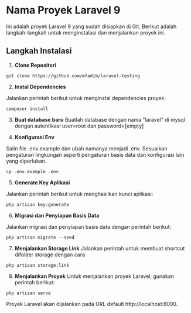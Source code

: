 # Nama Proyek Laravel 9

Ini adalah proyek Laravel 9 yang sudah disiapkan di Git. Berikut adalah langkah-langkah untuk menginstalasi dan menjalankan proyek ini.

## Langkah Instalasi

1. **Clone Repositori**

```shell
git clone https://github.com/mfadib/laravel-testing
```
2. **Instal Dependencies**

Jalankan perintah berikut untuk menginstal dependencies proyek:

```shell
composer install
```
3. **Buat database baru**
Buatlah database dengan nama "laravel" di mysql dengan 
autentikasi user=root dan password=[empty]

4. **Konfigurasi Env**

Salin file .env.example dan ubah namanya menjadi .env. Sesuaikan pengaturan lingkungan seperti pengaturan basis data dan konfigurasi lain yang diperlukan.

```shell
cp .env.example .env
```
5. **Generate Key Aplikasi**

Jalankan perintah berikut untuk menghasilkan kunci aplikasi:

```shell
php artisan key:generate
```
6. **Migrasi dan Penyiapan Basis Data**

Jalankan migrasi dan penyiapan basis data dengan perintah berikut:

```shell
php artisan migrate --seed
```
7. **Menjalankan Storage Link**
Jalankan perintah untuk membuat shortcut difolder storage dengan cara
```shell
php artisan storage:link
```

8. **Menjalankan Proyek**
Untuk menjalankan proyek Laravel, gunakan perintah berikut:

```shell
php artisan serve
```
Proyek Laravel akan dijalankan pada URL default http://localhost:8000.